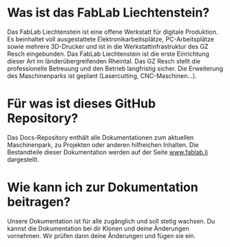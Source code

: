 # Was ist das FabLab Liechtenstein?
Das FabLab Liechtenstein ist eine offene Werkstatt für digitale Produktion. Es beinhaltet voll ausgestattete Elektronikarbeitsplätze, PC-Arbeitsplätze sowie mehrere 3D-Drucker und ist in die Werkstattinfrastruktur des GZ Resch eingebunden. Das FabLab Liechtenstein ist die erste Einrichtung dieser Art im länderübergreifenden Rheintal. Das GZ Resch stellt die professionelle Betreuung und den Betrieb langfristig sicher. Die Erweiterung des Maschinenparks ist geplant (Lasercutting, CNC-Maschinen…).

# Für was ist dieses GitHub Repository?
Das Docs-Repository enthält alle Dokumentationen zum aktuellen Maschinenpark, zu Projekten oder anderen hilfreichen Inhalten. Die Bestandteile dieser Dokumentation werden auf der Seite www.fablab.li dargestellt.

# Wie kann ich zur Dokumentation beitragen?
Unsere Dokumentation ist für alle zugänglich und soll stetig wachsen. Du kannst die Dokumentation bei dir Klonen und deine Änderungen vornehmen. Wir prüfen dann deine Änderungen und fügen sie ein.
